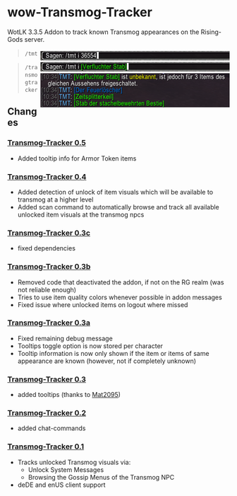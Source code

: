 # wow-Transmog-Tracker
WotLK 3.3.5 Addon to track known Transmog appearances on the Rising-Gods server.

<img src="https://raw.githubusercontent.com/telkar-rg/wow-Transmog-Tracker/main/_IMG/1.png" align="right"> 

> `/tmt`

<img src="https://raw.githubusercontent.com/telkar-rg/wow-Transmog-Tracker/main/_IMG/2.png" align="right">


> `/transmogtracker`

## Changes
### [Transmog-Tracker 0.5](https://github.com/telkar-rg/wow-Transmog-Tracker/releases/tag/v0.5)
- Added tooltip info for Armor Token items
### [Transmog-Tracker 0.4](https://github.com/telkar-rg/wow-Transmog-Tracker/releases/tag/v0.4)
- Added detection of unlock of item visuals which will be available to transmog at a higher level
- Added scan command to automatically browse and track all available unlocked item visuals at the transmog npcs
### [Transmog-Tracker 0.3c](https://github.com/telkar-rg/wow-Transmog-Tracker/releases/tag/v0.3c)
- fixed dependencies
### [Transmog-Tracker 0.3b](https://github.com/telkar-rg/wow-Transmog-Tracker/releases/tag/v0.3b)
- Removed code that deactivated the addon, if not on the RG realm (was not reliable enough)
- Tries to use item quality colors whenever possible in addon messages
- Fixed issue where unlocked items on logout where missed
### [Transmog-Tracker 0.3a](https://github.com/telkar-rg/wow-Transmog-Tracker/releases/tag/v0.3a)
- Fixed remaining debug message
- Tooltips toggle option is now stored per character
- Tooltip information is now only shown if the item or items of same appearance are known (however, not if completely unknown)
### [Transmog-Tracker 0.3](https://github.com/telkar-rg/wow-Transmog-Tracker/releases/tag/v0.3)
- added tooltips (thanks to [Mat2095](https://github.com/telkar-rg/wow-Transmog-Tracker/pull/1))
### [Transmog-Tracker 0.2](https://github.com/telkar-rg/wow-Transmog-Tracker/releases/tag/v0.2)
- added chat-commands
### [Transmog-Tracker 0.1](https://github.com/telkar-rg/wow-Transmog-Tracker/releases/tag/v0.1)
- Tracks unlocked Transmog visuals via:
  - Unlock System Messages
  - Browsing the Gossip Menus of the Transmog NPC
- deDE and enUS client support
